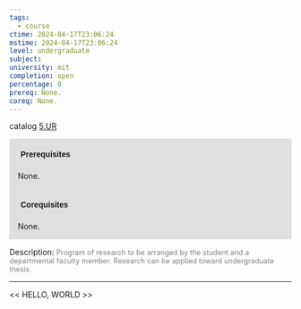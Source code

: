 ```yaml
---
tags:
  - course
ctime: 2024-04-17T23:06:24
mstime: 2024-04-17T23:06:24
level: undergraduate
subject: 
university: mit
completion: open
percentage: 0
prereq: None.
coreq: None.
---
```


catalog [5.UR](http://student.mit.edu/catalog/m5b.html#5.UR)

<span style="display: block; padding: 15px; background-color: rgb(100, 100, 100, 0.2);"><font id="m_prereq3296_0" style="display: block; font-family: Arial, sans-serif; font-weight: bold; padding: 5px">Prerequisites</font><br><span id="prereq3296_0">None.</span></span>
<span style="display: block; padding: 15px; background-color: rgb(100, 100, 100, 0.2);"><font id="m_coreq3296_0" style="display: block; font-family: Arial, sans-serif; font-weight: bold; padding: 5px">Corequisites</font><br><span id="coreq3296_0">None.</span></span>

<font style="">Description:</font>
<font style="color: grey; font-size: 0.8rem;">Program of research to be arranged by the student and a departmental faculty member. Research can be applied toward undergraduate thesis.</font>



---

<< HELLO, WORLD >>

